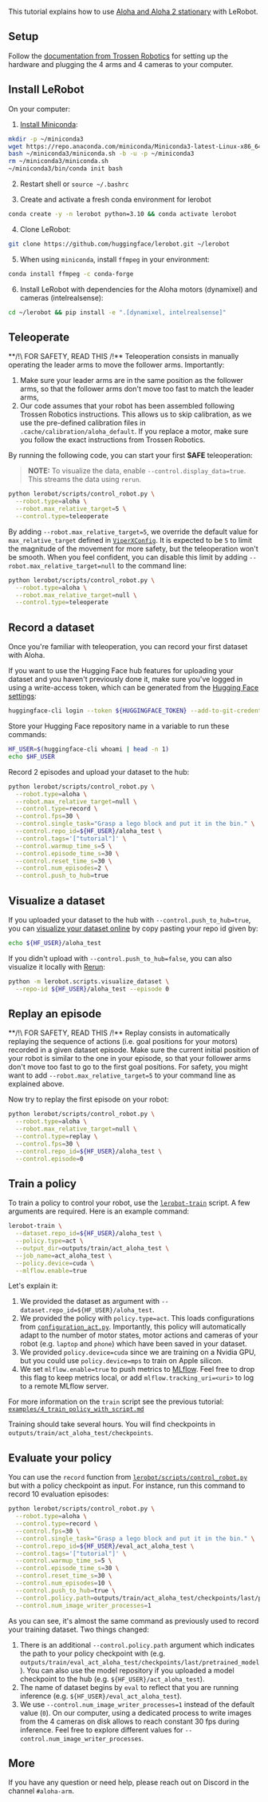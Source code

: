 This tutorial explains how to use [Aloha and Aloha 2 stationary](https://www.trossenrobotics.com/aloha-stationary) with LeRobot.

## Setup

Follow the [documentation from Trossen Robotics](https://docs.trossenrobotics.com/aloha_docs/2.0/getting_started/stationary/hardware_setup.html) for setting up the hardware and plugging the 4 arms and 4 cameras to your computer.

## Install LeRobot

On your computer:

1. [Install Miniconda](https://docs.anaconda.com/miniconda/#quick-command-line-install):

```bash
mkdir -p ~/miniconda3
wget https://repo.anaconda.com/miniconda/Miniconda3-latest-Linux-x86_64.sh -O ~/miniconda3/miniconda.sh
bash ~/miniconda3/miniconda.sh -b -u -p ~/miniconda3
rm ~/miniconda3/miniconda.sh
~/miniconda3/bin/conda init bash
```

2. Restart shell or `source ~/.bashrc`

3. Create and activate a fresh conda environment for lerobot

```bash
conda create -y -n lerobot python=3.10 && conda activate lerobot
```

4. Clone LeRobot:

```bash
git clone https://github.com/huggingface/lerobot.git ~/lerobot
```

5. When using `miniconda`, install `ffmpeg` in your environment:

```bash
conda install ffmpeg -c conda-forge
```

6. Install LeRobot with dependencies for the Aloha motors (dynamixel) and cameras (intelrealsense):

```bash
cd ~/lerobot && pip install -e ".[dynamixel, intelrealsense]"
```

## Teleoperate

\*\*/!\ FOR SAFETY, READ THIS /!\*\*
Teleoperation consists in manually operating the leader arms to move the follower arms. Importantly:

1. Make sure your leader arms are in the same position as the follower arms, so that the follower arms don't move too fast to match the leader arms,
2. Our code assumes that your robot has been assembled following Trossen Robotics instructions. This allows us to skip calibration, as we use the pre-defined calibration files in `.cache/calibration/aloha_default`. If you replace a motor, make sure you follow the exact instructions from Trossen Robotics.

By running the following code, you can start your first **SAFE** teleoperation:

> **NOTE:** To visualize the data, enable `--control.display_data=true`. This streams the data using `rerun`.

```bash
python lerobot/scripts/control_robot.py \
  --robot.type=aloha \
  --robot.max_relative_target=5 \
  --control.type=teleoperate
```

By adding `--robot.max_relative_target=5`, we override the default value for `max_relative_target` defined in [`ViperXConfig`](./config_viperx.py). It is expected to be `5` to limit the magnitude of the movement for more safety, but the teleoperation won't be smooth. When you feel confident, you can disable this limit by adding `--robot.max_relative_target=null` to the command line:

```bash
python lerobot/scripts/control_robot.py \
  --robot.type=aloha \
  --robot.max_relative_target=null \
  --control.type=teleoperate
```

## Record a dataset

Once you're familiar with teleoperation, you can record your first dataset with Aloha.

If you want to use the Hugging Face hub features for uploading your dataset and you haven't previously done it, make sure you've logged in using a write-access token, which can be generated from the [Hugging Face settings](https://huggingface.co/settings/tokens):

```bash
huggingface-cli login --token ${HUGGINGFACE_TOKEN} --add-to-git-credential
```

Store your Hugging Face repository name in a variable to run these commands:

```bash
HF_USER=$(huggingface-cli whoami | head -n 1)
echo $HF_USER
```

Record 2 episodes and upload your dataset to the hub:

```bash
python lerobot/scripts/control_robot.py \
  --robot.type=aloha \
  --robot.max_relative_target=null \
  --control.type=record \
  --control.fps=30 \
  --control.single_task="Grasp a lego block and put it in the bin." \
  --control.repo_id=${HF_USER}/aloha_test \
  --control.tags='["tutorial"]' \
  --control.warmup_time_s=5 \
  --control.episode_time_s=30 \
  --control.reset_time_s=30 \
  --control.num_episodes=2 \
  --control.push_to_hub=true
```

## Visualize a dataset

If you uploaded your dataset to the hub with `--control.push_to_hub=true`, you can [visualize your dataset online](https://huggingface.co/spaces/lerobot/visualize_dataset) by copy pasting your repo id given by:

```bash
echo ${HF_USER}/aloha_test
```

If you didn't upload with `--control.push_to_hub=false`, you can also visualize it locally with [Rerun](https://github.com/rerun-io/rerun):

```bash
python -m lerobot.scripts.visualize_dataset \
  --repo-id ${HF_USER}/aloha_test --episode 0
```

## Replay an episode

\*\*/!\ FOR SAFETY, READ THIS /!\*\*
Replay consists in automatically replaying the sequence of actions (i.e. goal positions for your motors) recorded in a given dataset episode. Make sure the current initial position of your robot is similar to the one in your episode, so that your follower arms don't move too fast to go to the first goal positions. For safety, you might want to add `--robot.max_relative_target=5` to your command line as explained above.

Now try to replay the first episode on your robot:

```bash
python lerobot/scripts/control_robot.py \
  --robot.type=aloha \
  --robot.max_relative_target=null \
  --control.type=replay \
  --control.fps=30 \
  --control.repo_id=${HF_USER}/aloha_test \
  --control.episode=0
```

## Train a policy

To train a policy to control your robot, use the [`lerobot-train`](../src/lerobot/scripts/train.py) script. A few arguments are required. Here is an example command:

```bash
lerobot-train \
  --dataset.repo_id=${HF_USER}/aloha_test \
  --policy.type=act \
  --output_dir=outputs/train/act_aloha_test \
  --job_name=act_aloha_test \
  --policy.device=cuda \
  --mlflow.enable=true
```

Let's explain it:

1. We provided the dataset as argument with `--dataset.repo_id=${HF_USER}/aloha_test`.
2. We provided the policy with `policy.type=act`. This loads configurations from [`configuration_act.py`](../src/lerobot/policies/act/configuration_act.py). Importantly, this policy will automatically adapt to the number of motor states, motor actions and cameras of your robot (e.g. `laptop` and `phone`) which have been saved in your dataset.
3. We provided `policy.device=cuda` since we are training on a Nvidia GPU, but you could use `policy.device=mps` to train on Apple silicon.
4. We set `mlflow.enable=true` to push metrics to [MLflow](https://mlflow.org/docs/latest/index.html). Feel free to drop this flag to keep metrics local, or add `mlflow.tracking_uri=<uri>` to log to a remote MLflow server.

For more information on the `train` script see the previous tutorial: [`examples/4_train_policy_with_script.md`](../examples/4_train_policy_with_script.md)

Training should take several hours. You will find checkpoints in `outputs/train/act_aloha_test/checkpoints`.

## Evaluate your policy

You can use the `record` function from [`lerobot/scripts/control_robot.py`](../src/lerobot/scripts/control_robot.py) but with a policy checkpoint as input. For instance, run this command to record 10 evaluation episodes:

```bash
python lerobot/scripts/control_robot.py \
  --robot.type=aloha \
  --control.type=record \
  --control.fps=30 \
  --control.single_task="Grasp a lego block and put it in the bin." \
  --control.repo_id=${HF_USER}/eval_act_aloha_test \
  --control.tags='["tutorial"]' \
  --control.warmup_time_s=5 \
  --control.episode_time_s=30 \
  --control.reset_time_s=30 \
  --control.num_episodes=10 \
  --control.push_to_hub=true \
  --control.policy.path=outputs/train/act_aloha_test/checkpoints/last/pretrained_model \
  --control.num_image_writer_processes=1
```

As you can see, it's almost the same command as previously used to record your training dataset. Two things changed:

1. There is an additional `--control.policy.path` argument which indicates the path to your policy checkpoint with (e.g. `outputs/train/eval_act_aloha_test/checkpoints/last/pretrained_model`). You can also use the model repository if you uploaded a model checkpoint to the hub (e.g. `${HF_USER}/act_aloha_test`).
2. The name of dataset begins by `eval` to reflect that you are running inference (e.g. `${HF_USER}/eval_act_aloha_test`).
3. We use `--control.num_image_writer_processes=1` instead of the default value (`0`). On our computer, using a dedicated process to write images from the 4 cameras on disk allows to reach constant 30 fps during inference. Feel free to explore different values for `--control.num_image_writer_processes`.

## More

If you have any question or need help, please reach out on Discord in the channel `#aloha-arm`.
